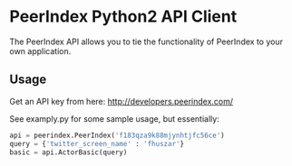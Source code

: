 # PeerIndex Python2 API Client

The PeerIndex API allows you to tie the functionality of PeerIndex to your own application.

## Usage

Get an API key from here: http://developers.peerindex.com/

See examply.py for some sample usage, but essentially:
```python
api = peerindex.PeerIndex('f183qza9k88mjynhtjfc56ce')
query = {'twitter_screen_name' : 'fhuszar'}
basic = api.ActorBasic(query)
```


